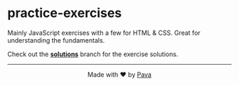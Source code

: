 # practice-exercises
Mainly JavaScript exercises with a few for HTML &amp; CSS. Great for understanding the fundamentals.

Check out the **[solutions](https://github.com/iampava/practice-exercises/tree/solutions)** branch for the exercise solutions.

<hr/>

<p align="center"> Made with ❤ by <a href="https://iampava.com"> Pava </a></p>